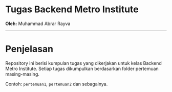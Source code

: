 # Tugas Backend Metro Institute

**Oleh:** Muhammad Abrar Rayva

---

# Penjelasan
Repository ini berisi kumpulan tugas yang dikerjakan untuk kelas Backend Metro Institute. Setiap tugas dikumpulkan berdasarkan folder pertemuan masing-masing.

Contoh: `pertemuan1`, `pertemuan2` dan sebagainya.
